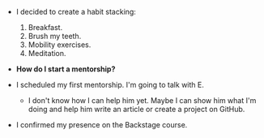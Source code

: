 - I decided to create a habit stacking:

  1.  Breakfast.
  2.  Brush my teeth.
  3.  Mobility exercises.
  4.  Meditation.

- **How do I start a mentorship?**

- I scheduled my first mentorship. I'm going to talk with E.

  - I don't know how I can help him yet. Maybe I can show him what I'm doing and help him write an article or create a project on GitHub.

- I confirmed my presence on the Backstage course.
